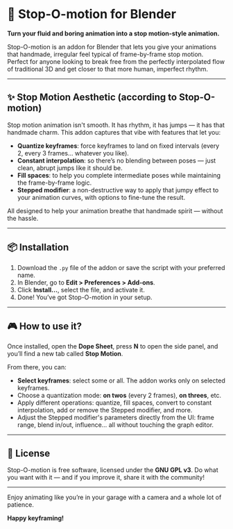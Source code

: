 # 🛑 Stop-O-motion for Blender

**Turn your fluid and boring animation into a stop motion-style animation.**

Stop-O-motion is an addon for Blender that lets you give your animations that handmade, irregular feel typical of frame-by-frame stop motion. Perfect for anyone looking to break free from the perfectly interpolated flow of traditional 3D and get closer to that more human, imperfect rhythm.

---

## ✨ Stop Motion Aesthetic (according to Stop-O-motion)

Stop motion animation isn't smooth. It has rhythm, it has jumps — it has that handmade charm. This addon captures that vibe with features that let you:

* **Quantize keyframes**: force keyframes to land on fixed intervals (every 2, every 3 frames... whatever you like).
* **Constant interpolation**: so there’s no blending between poses — just clean, abrupt jumps like it should be.
* **Fill spaces**: to help you complete intermediate poses while maintaining the frame-by-frame logic.
* **Stepped modifier**: a non-destructive way to apply that jumpy effect to your animation curves, with options to fine-tune the result.

All designed to help your animation breathe that handmade spirit — without the hassle.

---

## 📦 Installation

1. Download the `.py` file of the addon or save the script with your preferred name.
2. In Blender, go to **Edit > Preferences > Add-ons**.
3. Click **Install...**, select the file, and activate it.
4. Done! You’ve got Stop-O-motion in your setup.

---

## 🎮 How to use it?

Once installed, open the **Dope Sheet**, press **N** to open the side panel, and you’ll find a new tab called **Stop Motion**.

From there, you can:

* **Select keyframes**: select some or all. The addon works only on selected keyframes.
* Choose a quantization mode: **on twos** (every 2 frames), **on threes**, etc.
* Apply different operations: quantize, fill spaces, convert to constant interpolation, add or remove the Stepped modifier, and more.
* Adjust the Stepped modifier's parameters directly from the UI: frame range, blend in/out, influence… all without touching the graph editor.

---

## 📜 License

Stop-O-motion is free software, licensed under the **GNU GPL v3**. Do what you want with it — and if you improve it, share it with the community!

---

Enjoy animating like you’re in your garage with a camera and a whole lot of patience.

**Happy keyframing!**
